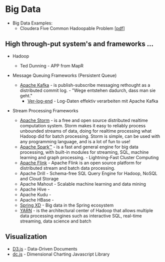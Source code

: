 # Big Data 

* Big Data Examples:
  - Cloudera Five Common Hadoopable Problem [[pdf]](http://www.cloudera.com/content/dam/www/static/documents/whitepapers/five-common-hadoopable-problems.pdf)

## High through-put system's and frameworks ...
* Hadoop
  * Ted Dunning - APP from MapR

* Message Queuing Frameworks (Persistent Queue)
  - [Apache Kafka](http://kafka.apache.org) - is publish-subscribe messaging rethought as a distributed commit log. - "Wege entstehen dadurch, dass man sie geht."
    * [Ver-log-end](https://www.innoq.com/de/articles/2013/08/log-daten-verarbeiten-mit-kafka/) - Log-Daten effektiv verarbeiten mit Apache Kafka

* Stream Processing Frameworks
  - [Apache Storm]() - is a free and open source distributed realtime computation system. Storm makes it easy to reliably process unbounded streams of data, doing for realtime processing what Hadoop did for batch processing. Storm is simple, can be used with any programming language, and is a lot of fun to use!
  - [Apache Spark™]() - is a fast and general engine for big data processing, with built-in modules for streaming, SQL, machine learning and graph processing. - Lightning-Fast Cluster Computing
  - [Apache Flink]() - Apache Flink is an open source platform for distributed stream and batch data processing.
  - Apache Drill - Schema-free SQL Query Engine for Hadoop, NoSQL and Cloud Storage 
  - Apache Mahout - Scalable machine learning and data mining
  - Apache Hive - 
  - Apache Kudu -
  - Apache HBase -
  - [Spring XD]() - Big data in the Spring ecosystem
  - [YARN]() - is the architectural center of Hadoop that allows multiple data processing engines such as interactive SQL, real-time streaming, data science and batch

## Visualization 
 * [D3.js](d3js.org) - Data-Driven Documents
 * [dc.js](https://dc-js.github.io/dc.js/) - Dimensional Charting Javascript Library

